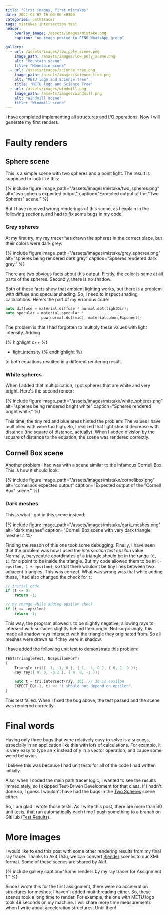 ```yaml
---
title: "First images, first mistakes"
date: 2021-04-07 16:00:00 +0300
categories: pathtracer
tags: mistakes intersection-test
header:
    overlay_image: /assets/images/mistake.png
    caption: "An image posted to CENG WhatsApp group"

gallery:
  - url: /assets/images/low_poly_scene.png
    image_path: /assets/images/low_poly_scene.png
    alt: "Mountain scene"
    title: "Mountain scene"
  - url: /assets/images/science_tree.png
    image_path: /assets/images/science_tree.png
    alt: "METU logo and Science Tree"
    title: "METU logo and Science Tree"
  - url: /assets/images/windmill.png
    image_path: /assets/images/windmill.png
    alt: "Windmill scene"
    title: "Windmill scene"
---
```


I have completed implementing all structures and I/O operations. Now I will generate my first renders.

<!--more-->

# Faulty renders

## Sphere scene

This is a simple scene with two spheres and a point light. The result is supposed to look like this:

{% include figure image_path="/assets/images/mistake/two_spheres.png" alt="two spheres expected output" caption="Expected output of the \"Two Spheres\" scene." %}

But I have received wrong renderings of this scene, as I explain in the following sections, and had to fix some bugs in my code.

### Grey spheres

At my first try, my ray tracer has drawn the spheres in the correct place, but their colors were dark grey:

{% include figure image_path="/assets/images/mistake/grey_spheres.png" alt="spheres being rendered dark grey" caption="Spheres rendered dark grey." %}

There are two obvious facts about this output. Firstly, the color is same at all parts of the spheres. Secondly, there is no shadow.

Both of these facts show that ambient lighting works, but there is a problem with diffuse and specular shading. So, I need to inspect shading calculations. Here's the part of my erronous code:

```c++
auto diffuse = material.diffuse * normal.dot(lightDir);
auto specular = material.specular *
                pow(normal.dot(mid), material.phongExponent);
```

The problem is that I had forgotten to multiply these values with light intensity. Adding

{% highlight c++ %}
* light.intensity
{% endhighlight %}

to both equations resulted in a different rendering result.

### White spheres

When I added that multiplication, I got spheres that are white and very bright. Here's the second render:

{% include figure image_path="/assets/images/mistake/white_spheres.png" alt="spheres being rendered bright white" caption="Spheres rendered bright white." %}

This time, the tiny red and blue areas hinted the problem: The values I have multiplied with were too high. So, I realized that light should decrease with distance (the square of distance, actually). When I added division by the square of distance to the equation, the scene was rendered correctly.

## Cornell Box scene

Another problem I had was with a scene similar to the infamous Cornell Box. This is how it should look:

{% include figure image_path="/assets/images/mistake/cornellbox.png" alt="cornellbox expected output" caption="Expected output of the \"Cornell Box\" scene." %}

### Dark meshes

This is what I got in this scene instead:

{% include figure image_path="/assets/images/mistake/dark_meshes.png" alt="dark meshes" caption="Cornell Box scene with very dark triangle meshes." %}

Finding the reason of this one took some debugging. Finally, I have seen that the problem was how I used the *intersection test epsilon* value. Normally, barycentric coordinates of a triangle should be in the range `(0, 1)` for a point to be inside the triangle. But my code allowed them to be in `(-epsilon, 1 + epsilon)`, so that there wouldn't be tiny lines between two adjacent triangles. This was correct. What was wrong was that while adding these, I had also changed the check for `t`:

```c++
// initial code
if (t <= 0)
    return -1;

// my change while adding epsilon check
if (t <= -epsilon)
    return -1;
```

This way, the program allowed `t` to be slightly negative, allowing rays to intersect with surfaces slightly behind their origin. Not surprisingly, this made all shadow rays intersect with the triangle they originated from. So all meshes were drawn as if they were in shadow.

I have added the following unit test to demonstrate this problem:

```c++
TEST(TriangleTest, NoEpsilonForT)
{
    Triangle tri({ -1, -1, 0 }, { 1, -1, 0 }, { 0, 1, 0 });
    Ray ray({ 0, 0, -0.2 }, { 0, 0, -1 });

    auto t = tri.intersect(ray, 30); // 30 is epsilon
    EXPECT_EQ(-1, t) << "t should not depend on epsilon";
}
```

This test failed. When I fixed the bug above, the test passed and the scene was rendered correctly.

# Final words

Having only three bugs that were relatively easy to solve is a success, especially in an application like this with lots of calculations. For example, it is very easy to type an x instead of y in a vector operation, and cause some weird behavior.

I believe this was because I had unit tests for all of the code I had written initially.

Also, when I coded the main path tracer logic, I wanted to see the results immediately, so I skipped Test-Driven Development for that class. If I hadn't done so, I guess I wouldn't have had the bugs in the [Two Spheres](#sphere-scene) scene either.

So, I am glad I wrote those tests. As I write this post, there are more than 60 unit tests, that run automatically each time I push something to a branch on GitHub ([Test Results](gh-test-results)).

# More images

I would like to end this post with some other rendering results from my final ray tracer. Thanks to Akif Üslü, we can convert [Blender](blender) scenes to our XML format. Some of these scenes are shared by Akif.

{% include gallery caption="Some renders by my ray tracer for Assignment 1." %}

Since I wrote this for the first assignment, there were no acceleration structures for meshes. I haven't added multithreading either. So, these scenes took a long time to render. For example, the one with METU logo took 49 seconds on my machine. I will share more time measurements when I write about acceleration structures. Until then!

[gh-test-results]: https://github.com/gcem/pathtracer/actions
[blender]: https://www.blender.org/